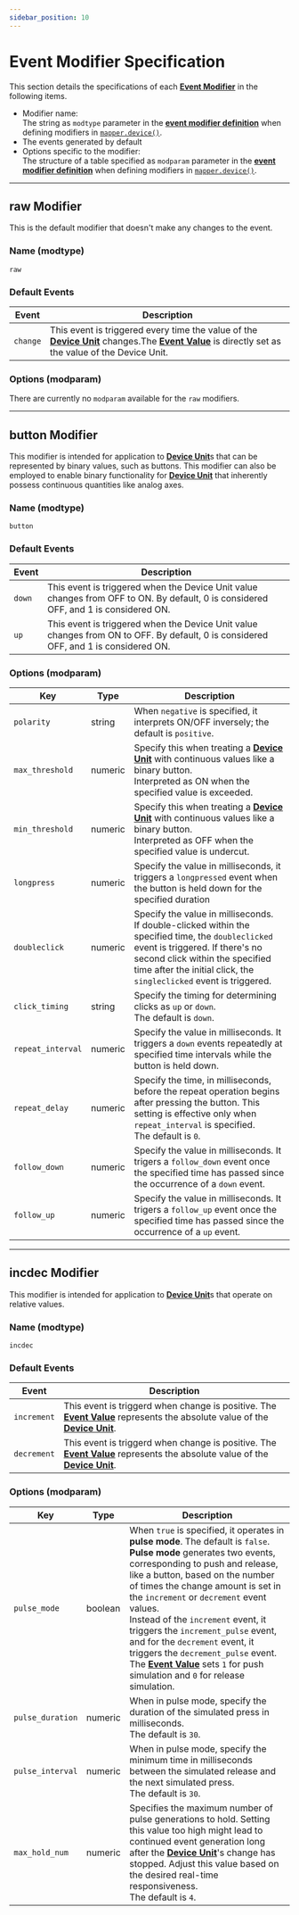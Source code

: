 ```yaml
---
sidebar_position: 10
---
```


# Event Modifier Specification
This section details the specifications of each [**Event Modifier**](/guide/device#event-modifier) in the following items.
- Modifier name:<br/>
    The string as `modtype` parameter in the [**event modifier definition**](/libs/mapper/mapper_device#event-modifier-definition) when defining modifiers in [`mapper.device()`](/libs/mapper/mapper_device).
- The events generated by default
- Options specific to the modifier:<br/>
    The structure of a table specified as `modparam` parameter in the [**event modifier definition**](/libs/mapper/mapper_device#event-modifier-definition) when defining modifiers in [`mapper.device()`](/libs/mapper/mapper_device).

------
## raw Modifier
This is the default modifier that doesn't make any changes to the event.

### Name (modtype)
`raw`

### Default Events
|Event|Description|
|-----|-----------|
|`change`|This event is triggered every time the value of the [**Device Unit**](/guide/device#device-unit) changes.The [**Event Value**](/guide/event-action-mapping#event) is directly set as the value of the Device Unit.

### Options (modparam)
There are currently no `modparam` available for the `raw` modifiers.

------
## button Modifier
This modifier is intended for application to [**Device Unit**](/guide/device#device-unit)s that can be represented by binary values, such as buttons. 
This modifier can also be employed to enable binary functionality for [**Device Unit**](/guide/device#device-unit) that inherently possess continuous quantities like analog axes.

### Name (modtype)
`button`

### Default Events
|Event|Description|
|-----|-----------|
|`down`|This event is triggered when the Device Unit value changes from OFF to ON. By default, 0 is considered OFF, and 1 is considered ON.
|`up`|This event is triggered when the Device Unit value changes from ON to OFF. By default, 0 is considered OFF, and 1 is considered ON.


### Options (modparam)
|Key|Type|Description|
|---|----|-----------|
|`polarity`|string|When `negative` is specified, it interprets ON/OFF inversely; the default is `positive`.
|`max_threshold`|numeric|Specify this when treating a [**Device Unit**](/guide/device#device-unit) with continuous values like a binary button.<br/>Interpreted as ON when the specified value is exceeded.
|`min_threshold`|numeric|Specify this when treating a [**Device Unit**](/guide/device#device-unit) with continuous values like a binary button.<br/>Interpreted as OFF when the specified value is undercut.
|`longpress`|numeric|Specify the value in milliseconds, it triggers a `longpressed` event when the button is held down for the specified duration
|`doubleclick`|numeric|Specify the value in milliseconds.<br/>If double-clicked within the specified time, the `doubleclicked` event is triggered. If there's no second click within the specified time after the initial click, the `singleclicked` event is triggered.
|`click_timing`|string| Specify the timing for determining clicks as `up` or `down`.<br/>The default is `down`.
|`repeat_interval`|numeric|Specify the value in milliseconds. It triggers a `down` events repeatedly at specified time intervals while the button is held down.
|`repeat_delay`|numeric|Specify the time, in milliseconds, before the repeat operation begins after pressing the button. This setting is effective only when `repeat_interval` is specified.<br/>The default is `0`.
|`follow_down`|numeric|Specify the value in milliseconds. It trigers a `follow_down` event once the specified time has passed since the occurrence of a `down` event.
|`follow_up`|numeric|Specify the value in milliseconds. It trigers a `follow_up` event once the specified time has passed since the occurrence of a `up` event.

------
## incdec Modifier
This modifier is intended for application to [**Device Unit**](/guide/device#device-unit)s that operate on relative values.

### Name (modtype)
`incdec`

### Default Events
|Event|Description|
|-----|-----------|
|`increment`|This event is triggerd when change is positive. The [**Event Value**](/guide/event-action-mapping#event) represents the absolute value of the [**Device Unit**](/guide/device#device-unit).
|`decrement`|This event is triggerd when change is positive. The [**Event Value**](/guide/event-action-mapping#event) represents the absolute value of the [**Device Unit**](/guide/device#device-unit).

### Options (modparam)
|Key|Type|Description|
|---|----|-----------|
|`pulse_mode`|boolean|When `true` is specified, it operates in **pulse mode**. The default is `false`.<br/>**Pulse mode** generates two events, corresponding to push and release, like a button, based on the number of times the change amount is set in the `increment` or `decrement` event values.<br/>Instead of the `increment` event, it triggers the `increment_pulse` event, and for the `decrement` event, it triggers the `decrement_pulse` event. The [**Event Value**](/guide/event-action-mapping#event) sets `1` for push simulation and `0` for release simulation.
|`pulse_duration`|numeric|When in pulse mode, specify the duration of the simulated press in milliseconds.<br/>The default is `30`.
|`pulse_interval`|numeric|When in pulse mode, specify the minimum time in milliseconds between the simulated release and the next simulated press.<br/>The default is `30`.
|`max_hold_num`|numeric|Specifies the maximum number of pulse generations to hold. Setting this value too high might lead to continued event generation long after the [**Device Unit**](/guide/device#device-unit)'s change has stopped. Adjust this value based on the desired real-time responsiveness.<br/>The default is `4`.

